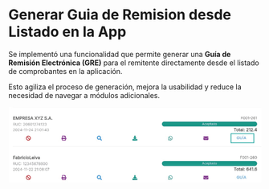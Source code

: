 # Generar Guia de Remision desde Listado en la App

Se implementó una funcionalidad que permite generar una **Guía de Remisión Electrónica (GRE)** para el remitente directamente desde el listado de comprobantes en la aplicación. 

Esto agiliza el proceso de generación, mejora la usabilidad y reduce la necesidad de navegar a módulos adicionales.

![alt text](img/guia-desde-listado.png)